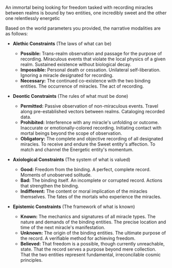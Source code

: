 An immortal being looking for freedom tasked with recording miracles between realms is bound by two entities, one incredibly sweet and the other one relentlessly energetic

Based on the world parameters you provided, the narrative modalities are as follows:

- **Alethic Constraints** (The laws of what can be)
  - **Possible:** Trans-realm observation and passage for the purpose of recording. Miraculous events that violate the local physics of a given realm. Sustained existence without biological decay.
  - **Impossible:** Personal death or cessation. Unilateral self-liberation. Ignoring a miracle designated for recording.
  - **Necessary:** The continued co-existence with the two binding entities. The occurrence of miracles. The act of recording.

- **Deontic Constraints** (The rules of what must be done)
  - **Permitted:** Passive observation of non-miraculous events. Travel along pre-established vectors between realms. Cataloging recorded data.
  - **Prohibited:** Interference with any miracle's unfolding or outcome. Inaccurate or emotionally-colored recording. Initiating contact with mortal beings beyond the scope of observation.
  - **Obligatory:** The complete and objective recording of all designated miracles. To receive and endure the Sweet entity's affection. To match and channel the Energetic entity's momentum.

- **Axiological Constraints** (The system of what is valued)
  - **Good:** Freedom from the binding. A perfect, complete record. Moments of unobserved solitude.
  - **Bad:** The binding itself. An incomplete or corrupted record. Actions that strengthen the binding.
  - **Indifferent:** The content or moral implication of the miracles themselves. The fates of the mortals who experience the miracles.

- **Epistemic Constraints** (The framework of what is known)
  - **Known:** The mechanics and signatures of all miracle types. The nature and demands of the binding entities. The precise location and time of the next miracle's manifestation.
  - **Unknown:** The origin of the binding entities. The ultimate purpose of the record. A verifiable method for achieving freedom.
  - **Believed:** That freedom is a possible, though currently unreachable, state. That the record serves a purpose beyond mere collection. That the two entities represent fundamental, irreconcilable cosmic principles.

